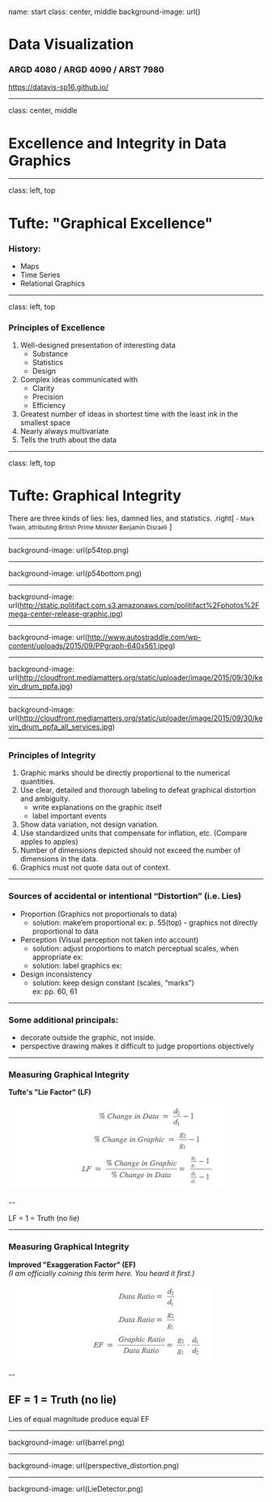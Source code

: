 name: start
class: center, middle
background-image: url()

# Data Visualization
                
### ARGD 4080 / ARGD 4090 / ARST 7980

<https://datavis-sp16.github.io/>

---
class: center, middle

# Excellence and Integrity in Data Graphics


---
class: left, top

# Tufte: "Graphical Excellence"

### History:  

- Maps  
- Time Series  
- Relational Graphics  

---
class: left, top

### Principles of Excellence

1. Well-designed presentation of interesting data
	- Substance
	- Statistics
	- Design
2. Complex ideas communicated with 
	- Clarity
	- Precision
	- Efficiency
3. Greatest number of ideas in shortest time with the least ink in the smallest space
4. Nearly always multivariate
5. Tells the truth about the data

---
class: left, top

# Tufte: Graphical Integrity

<quote>There are three kinds of lies: lies, damned lies, and statistics. </quote>
.right[
<small>- Mark Twain, attributing British Prime Minister Benjamin Disraeli</small>
]

---
background-image: url(p54top.png)

---
background-image: url(p54bottom.png)

---
background-image: url(http://static.politifact.com.s3.amazonaws.com/politifact%2Fphotos%2Fmega-center-release-graphic.jpg)

---
background-image: url(http://www.autostraddle.com/wp-content/uploads/2015/09/PPgraph-640x561.jpeg)

---
background-image: url(http://cloudfront.mediamatters.org/static/uploader/image/2015/09/30/kevin_drum_ppfa.jpg)

---
background-image: url(http://cloudfront.mediamatters.org/static/uploader/image/2015/09/30/kevin_drum_ppfa_all_services.jpg)

---
### Principles of Integrity

1. Graphic marks should be directly proportional to the numerical quantities.
2. Use clear, detailed and thorough labeling to defeat graphical distortion and ambiguity.
	- write explanations on the graphic itself
	- label important events
3. Show data variation, not design variation.  
4. Use standardized units that compensate for inflation, etc. (Compare apples to apples)
5. Number of dimensions depicted should not exceed the number of dimensions in the data.
6. Graphics must not quote data out of context.

---
### Sources of accidental or intentional “Distortion” (i.e. Lies)

- Proportion (Graphics not proportionals to data)
	- solution: make’em proportional
		ex: p. 55(top) - graphics not directly proportional to data 
- Perception (Visual perception not taken into account)
	- solution: adjust proportions to match perceptual scales, when appropriate
		ex: 
	- solution: label graphics
		ex: 
- Design inconsistency 
	- solution: keep design constant (scales, “marks”)  
		ex: pp. 60, 61

---

### Some additional principals: 
- decorate outside the graphic, not inside.
- perspective drawing makes it difficult to judge proportions objectively

---
### Measuring Graphical Integrity

**Tufte's "Lie Factor" (LF)**

![](LieFactor.png)

--

LF = 1 = Truth (no lie)

---
### Measuring Graphical Integrity

**Improved "Exaggeration Factor" (EF)**  
*(I am officially coining this term here. You heard it first.)*

![](ExFactor.png)

--

EF = 1 = Truth (no lie)  
--

Lies of equal magnitude produce equal EF

---
background-image: url(barrel.png)

---
background-image: url(perspective_distortion.png)

---
background-image: url(LieDetector.png)
